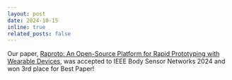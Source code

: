 ```yaml
---
layout: post
date: 2024-10-15
inline: true
related_posts: false
---
```

Our paper, <a href="assets/pdf/raproto.pdf">Raproto: An Open-Source Platform for Rapid Prototyping with Wearable Devices</a>, was accepted to IEEE Body Sensor Networks 2024 and won 3rd place for Best Paper!